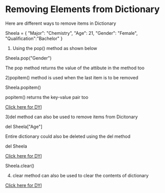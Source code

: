 # Removing Elements from Dictionary

Here are different ways to remove items in Dictionary

Sheela = {
"Major": "Chemistry",
"Age": 21,
"Gender": "Female",
"Qualification":"Bachelor"
}


1) Using the pop() method as shown below

Sheela.pop("Gender")

The pop method returns the value of the attibute in the method too

2)popitem() method is used when the last item is to be removed

Sheela.popitem()

popitem() returns the key-value pair too

[Click here for DYI](https://colab.research.google.com/github/pythoncoder100/practice/blob/master/Removing_items_from_Dictionary.ipynb)


3)del method can also be used to remove items from Dicitonary

del Sheela["Age"]

Entire dictionary could also be deleted using the del method

del Sheela

[Click here for DYI](https://colab.research.google.com/github/pythoncoder100/practice/blob/master/Clearing_dictionary_using_clear().ipynb)

Sheela.clear()

4) clear method can also be used to clear the contents of dictionary

[Click here for DYI](https://colab.research.google.com/github/pythoncoder100/practice/blob/master/Removing_items_using_del_method.ipynb)

